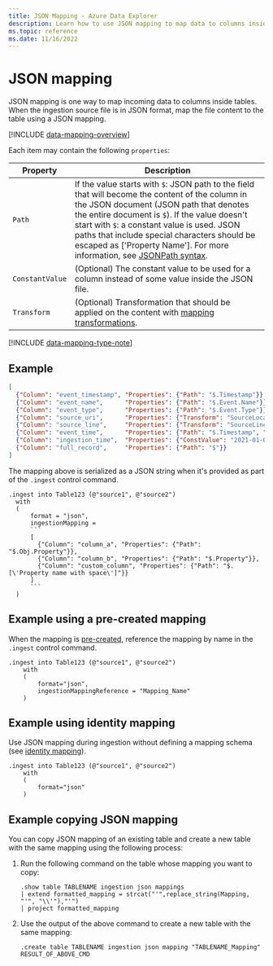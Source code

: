 ```yaml
---
title: JSON Mapping - Azure Data Explorer
description: Learn how to use JSON mapping to map data to columns inside tables upon ingestion.
ms.topic: reference
ms.date: 11/16/2022
---
```


# JSON mapping

JSON mapping is one way to map incoming data to columns inside tables. When the ingestion source file is in JSON format, map the file content to the table using a JSON mapping.

[!INCLUDE [data-mapping-overview](../../includes/data-mapping-overview.md)]

Each item may contain the following `properties`:

|Property|Description|
|----|--|
|`Path`|If the value starts with `$`: JSON path to the field that will become the content of the column in the JSON document (JSON path that denotes the entire document is `$`). If the value doesn't start with `$`: a constant value is used. JSON paths that include special characters should be escaped as [\'Property Name\']. For more information, see [JSONPath syntax](../query/jsonpath.md).|
|`ConstantValue`|(Optional) The constant value to be used for a column instead of some value inside the JSON file.|
|`Transform`|(Optional) Transformation that should be applied on the content with [mapping transformations](mappings.md#mapping-transformations).|

[!INCLUDE [data-mapping-type-note](../../includes/data-mapping-type-note.md)]

## Example

```json
[
  {"Column": "event_timestamp", "Properties": {"Path": "$.Timestamp"}},
  {"Column": "event_name",      "Properties": {"Path": "$.Event.Name"}},
  {"Column": "event_type",      "Properties": {"Path": "$.Event.Type"}},
  {"Column": "source_uri",      "Properties": {"Transform": "SourceLocation"}},
  {"Column": "source_line",     "Properties": {"Transform": "SourceLineNumber"}},
  {"Column": "event_time",      "Properties": {"Path": "$.Timestamp", "Transform": "DateTimeFromUnixMilliseconds"}},
  {"Column": "ingestion_time",  "Properties": {"ConstValue": "2021-01-01T10:32:00"}},
  {"Column": "full_record",     "Properties": {"Path": "$"}}
]
```

The mapping above is serialized as a JSON string when it's provided as part of the `.ingest` control command.

````kusto
.ingest into Table123 (@"source1", @"source2")
  with
  (
      format = "json",
      ingestionMapping =
      ```
      [
        {"Column": "column_a", "Properties": {"Path": "$.Obj.Property"}},
        {"Column": "column_b", "Properties": {"Path": "$.Property"}},
        {"Column": "custom_column", "Properties": {"Path": "$.[\'Property name with space\']"}}
      ]
      ```
  )
````

## Example using a pre-created mapping

When the mapping is [pre-created](create-ingestion-mapping-command.md), reference the mapping by name in the `.ingest` control command.

```kusto
.ingest into Table123 (@"source1", @"source2")
    with
    (
        format="json",
        ingestionMappingReference = "Mapping_Name"
    )
```

## Example using identity mapping

Use JSON mapping during ingestion without defining a mapping schema (see [identity mapping](mappings.md#identity-mapping)).

```kusto
.ingest into Table123 (@"source1", @"source2")
    with
    (
        format="json"
    )
```

## Example copying JSON mapping

You can copy JSON mapping of an existing table and create a new table with the same mapping using the following process:

1. Run the following command on the table whose mapping you want to copy:

    ```kusto
    .show table TABLENAME ingestion json mappings
    | extend formatted_mapping = strcat("'",replace_string(Mapping, "'", "\\'"),"'")
    | project formatted_mapping
    ```

1. Use the output of the above command to create a new table with the same mapping:

    ```kusto
    .create table TABLENAME ingestion json mapping "TABLENAME_Mapping" RESULT_OF_ABOVE_CMD
    ```
